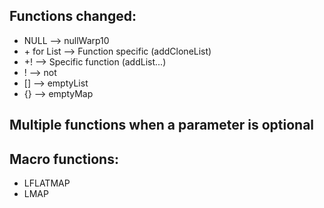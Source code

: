 ## Functions changed:

- NULL --> nullWarp10
- \+ for List --> Function specific (addCloneList)
- +! --> Specific function (addList...)
- ! --> not
- [] --> emptyList
- {} --> emptyMap

## Multiple functions when a parameter is optional

## Macro functions:

- LFLATMAP
- LMAP

